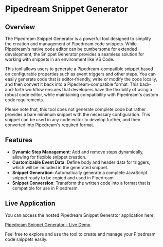 # Pipedream Snippet Generator

## Overview

The Pipedream Snippet Generator is a powerful tool designed to simplify the creation and management of Pipedream code snippets. While Pipedream's native code editor can be cumbersome for extended development, the Snippet Generator provides a seamless solution for working with snippets in an environment like VS Code.

This tool allows users to generate a Pipedream-compatible snippet based on configurable properties such as event triggers and other steps. You can easily generate code that is editor-friendly, write or modify the code locally, and then convert it back into a Pipedream-compatible format. This back-and-forth workflow ensures that developers have the flexibility of using a robust code editor, while maintaining compatibility with Pipedream's custom code requirements. 

Please note that, this tool does not generate complete code but rather provides a bare minimum snippet with the necessary configuration. This snippet can be used in any code editor to develop further, and then converted into Pipedream's required format.

## Features

- **Dynamic Step Management**: Add and remove steps dynamically, allowing for flexible snippet creation.
- **Customizable Event Data**: Define body and header data for triggers, which will be included in the generated snippet.
- **Snippet Generation**: Automatically generate a complete JavaScript snippet ready to be copied and used in Pipedream.
- **Snippet Conversion**: Transform the written code into a format that is compatible for use in Pipedream.

## Live Application

You can access the hosted Pipedream Snippet Generator application here:

[Pipedream Snippet Generator - Live Demo](https://shovonjamali.github.io/pipedream-snippet-generator/)

Feel free to explore and use the tool to create and manage your Pipedream code snippets easily.
